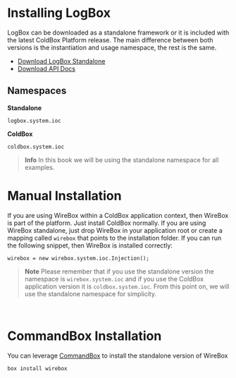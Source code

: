 # Installing LogBox

LogBox can be downloaded as a standalone framework or it is included with the latest ColdBox Platform release. The main difference between both versions is the instantiation and usage namespace, the rest is the same.

* [Download LogBox Standalone](http://www.coldbox.org/download)
* [Download API Docs](http://www.coldbox.org/api)

## Namespaces

**Standalone**

`logbox.system.ioc`

**ColdBox**

`coldbox.system.ioc`

> **Info** In this book we will be using the standalone namespace for all examples.


# Manual Installation

If you are using WireBox within a ColdBox application context, then WireBox is part of the platform. Just install ColdBox normally. If you are using WireBox standalone, just drop WireBox in your application root or create a mapping called `wirebox` that points to the installation folder. If you can run the following snippet, then WireBox is installed correctly:

```
wirebox = new wirebox.system.ioc.Injection();
```

> **Note** Please remember that if you use the standalone version the namespace is `wirebox.system.ioc` and if you use the ColdBox application version it is `coldbox.system.ioc`. From this point on, we will use the standalone namespace for simplicity.
<br>


# CommandBox Installation
You can leverage [CommandBox](http://www.ortussolutions.com/products/commandbox) to install the standalone version of WireBox

```bash
box install wirebox
```
